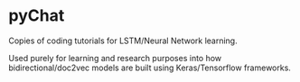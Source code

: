 # pyChat

Copies of coding tutorials for LSTM/Neural Network learning.

Used purely for learning and research purposes into how bidirectional/doc2vec models are built using Keras/Tensorflow frameworks.
